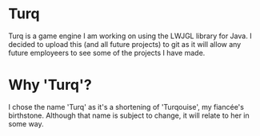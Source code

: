 # Turq
Turq is a game engine I am working on using the LWJGL library for Java.
I decided to upload this (and all future projects) to git as it will allow any future employeers to see
some of the projects I have made.


# Why 'Turq'?
I chose the name 'Turq' as it's a shortening of 'Turqouise', my fiancée's birthstone.
Although that name is subject to change, it will relate to her in some way.

